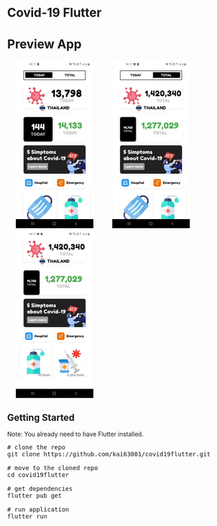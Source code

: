 # Covid-19 Flutter


# Preview App

<p align="left">
  <img width="180" src="./screenshort/241460093_4685879078111429_1383919680335908983_n.jpg" alt="1" hspace="20"/>
  <img width="180" src="./screenshort/241094525_396616785410150_3619783771607123271_n.jpg" alt="2" hspace="20"/>
  <img width="180" src="./screenshort/241958297_248338767193599_1939643983083385280_n.jpg" alt="2" hspace="20"/>
</p>

## Getting Started
Note: You already need to have Flutter installed.
<pre>
# clone the repo
git clone https://github.com/kai63001/covid19flutter.git 

# move to the cloned repo
cd covid19flutter

# get dependencies
flutter pub get

# run application
flutter run
</pre>
